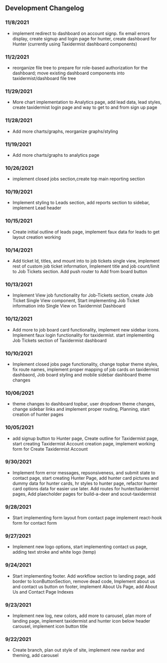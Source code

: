 ## Development Changelog

### 11/8/2021

- implement redirect to dashboard on account signp. fix email errors display, create signup and login page for hunter, create dashboard for Hunter (currently using Taxidermist dashboard components)

### 11/2/2021

- reorganize file tree to prepare for role-based authorization for the dashboard; move existing dashboard components into taxidermist/dashboard file tree

### 11/29/2021

- More chart implementation to Analytics page, add lead data, lead styles, create taxidermist login page and way to get to and from sign up page

### 11/28/2021

- Add more charts/graphs, reorganize graphs/styling

### 11/19/2021

- Add more charts/graphs to analytics page

### 10/26/2021

- implement closed jobs section,create top main reporting section

### 10/19/2021

- Implement styling to Leads section, add reports section to sidebar, implement Lead header

### 10/15/2021

- Create initial outline of leads page, implement faux data for leads to get layout creation working

### 10/14/2021

- Add ticket Id, titles, and mount into to job tickets single view, implement rest of custom job ticket information, Implement title and job count/limit to Job Tickets section. Add push router to Add from board button

### 10/13/2021

- Implement View job functionality for Job-Tickets section, create Job Ticket Single View component, Start implementing Job Ticket information into Single View on Taxidermist Dashboard

### 10/12/2021

- Add more to job board card functionality, implement new sidebar icons. Implement faux login functionality for taxidermist. start implementing Job Tickets section of Taxidermist dashboard

### 10/10/2021

- Implement closed jobs page functionality, change topbar theme styles, fix route names, implement proper mapping of job cards on taxidermist dashbaord, Job board styling and mobile sidebar dashboard theme changes

### 10/06/2021

- theme changes to dashboard topbar, user dropdown theme changes, change sidebar links and implement proper routing, Planning, start creation of hunter pages

### 10/05/2021

- add signup button to Hunter page, Create outline for Taxidermist page, start creating Taxidermist Account creation page, implement working form for Create Taxidermist Account

### 9/30/2021

- Implement form error messages, repsonsiveness, and submit state to contact page, start creating Hunter Page, add hunter card pictures and dummy data for hunter cards, hr styles to hunter page, refactor hunter card options data for easier use later. Add routes for hunter/taxidermist pages, Add plaecholder pages for build-a-deer and scout-taxidermist

### 9/28/2021

- Start implementing form layout from contact page implement react-hook form for contact form

### 9/27/2021

- Implement new logo options, start implementing contact us page, adding text stroke and white logo (temp)

### 9/24/2021

- Start implementing footer. Add workflow section to landing page, add border to IconButtonSection, remove dead code, Implement about us and contact us button on footer, implement About Us Page, add About Us and Contact Page Indexes

### 9/23/2021

- Implement new log, new colors, add more to carousel, plan more of landing page, implement taxidermist and hunter icon below header carousel, implement icon button title

### 9/22/2021

- Create branch, plan out style of site, implement new navbar and theming, add carousel
